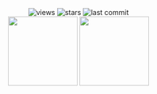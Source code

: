 
<div align="center">
  <!-- Profile Views -->
  <img src="https://komarev.com/ghpvc/?username=sanito11&label=Profile%20views&color=50C878&style=flat-square" alt="views" />
  <!-- Github Stars -->
  <img src="https://img.shields.io/github/stars/sanito11?color=50C878&style=flat-square" alt="stars" />
  <!-- Latest commit -->
  <img src="https://img.shields.io/github/last-commit/sanito11/sanito11?color=50C878&style=flat-square" alt="last commit" />
</div>


<div align="center">
  <img height="140em" src="https://github-readme-stats.vercel.app/api?username=sanito11&show_icons=true&include_all_commits=true&theme=merko&hide_border=true&title_color=50C878&icon_color=50C878">
  <img height="140em" src="https://github-readme-stats.vercel.app/api/top-langs/?username=sanito11&layout=compact&theme=merko&hide_border=true&hide=css,html&langs_count=8&title_color=50C878&icon_color=50C878">
</div>


<!--
**sanito11/sanito11** is a ✨ _special_ ✨ repository because its `README.md` (this file) appears on your GitHub profile.

Here are some ideas to get you started:

- 🔭 I’m currently working on ...
- 🌱 I’m currently learning ...
- 👯 I’m looking to collaborate on ...
- 🤔 I’m looking for help with ...
- 💬 Ask me about ...
- 📫 How to reach me: ...
- 😄 Pronouns: ...
- ⚡ Fun fact: ...
-->
